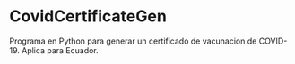 # CovidCertificateGen
Programa en Python para generar un certificado de vacunacion de COVID-19. Aplica para Ecuador.
